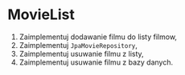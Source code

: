 MovieList
=========

1. Zaimplementuj dodawanie filmu do listy filmow,
2. Zaimplementuj `JpaMovieRepository`,
3. Zaimplementuj usuwanie filmu z listy,
4. Zaimplementuj usuwanie filmu z bazy danych.
